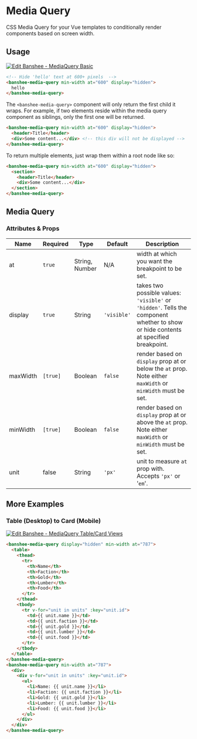 # Media Query

CSS Media Query for your Vue templates to conditionally render components based on screen width.

## Usage

[![Edit Banshee - MediaQuery Basic](https://codesandbox.io/static/img/play-codesandbox.svg)](https://codesandbox.io/s/n21841m64?module=%2Fsrc%2FApp.vue)

```html
<!-- Hide 'hello' text at 600+ pixels  -->
<banshee-media-query min-width at="600" display="hidden">
  hello
</banshee-media-query>
```

The `<banshee-media-query>` component will only return the first child it wraps. For example, if two elements reside within the media query component as siblings, only the first one will be returned.

```html
<banshee-media-query min-width at="600" display="hidden">
  <header>Title</header>
  <div>Some content...</div> <!-- this div will not be displayed -->
</banshee-media-query>
```

To return multiple elements, just wrap them within a root node like so:

```html
<banshee-media-query min-width at="600" display="hidden">
  <section>
    <header>Title</header>
    <div>Some content...</div>
  </section>
</banshee-media-query>
```

## Media Query

### Attributes & Props

| Name | Required | Type | Default | Description |
| ---  | ---      | ---  | ---     | ---         |
| at   | `true`     | String, Number | N/A | width at which you want the breakpoint to be set. |
| display | `true`  | String | `'visible'` | takes two possible values: `'visible'` or `'hidden'`. Tells the component whether to show or hide contents at specified breakpoint. |
| maxWidth | `[true]` | Boolean | `false` | render based on `display` prop at or below the `at` prop. Note either `maxWidth` or `minWidth` must be set. |
| minWidth | `[true]` | Boolean | `false` | render based on `display` prop at or above the `at` prop. Note either `maxWidth` or `minWidth` must be set. |
| unit | false | String | `'px'` | unit to measure `at` prop with. Accepts `'px'` or '`em`'. |

## More Examples

### Table (Desktop) to Card (Mobile)

[![Edit Banshee - MediaQuery Table/Card Views](https://codesandbox.io/static/img/play-codesandbox.svg)](https://codesandbox.io/s/pw404x1rpj?module=%2Fsrc%2FApp.vue)

```html
<banshee-media-query display="hidden" min-width at="787">
  <table>
    <thead>
      <tr>
        <th>Name</th>
        <th>Faction</th>
        <th>Gold</th>
        <th>Lumber</th>
        <th>Food</th>
      </tr>
    </thead>
    <tbody>
      <tr v-for="unit in units" :key="unit.id">
        <td>{{ unit.name }}</td>
        <td>{{ unit.faction }}</td>
        <td>{{ unit.gold }}</td>
        <td>{{ unit.lumber }}</td>
        <td>{{ unit.food }}</td>
      </tr>
    </tbody>
  </table>
</banshee-media-query>
<banshee-media-query min-width at="787">
  <div>
    <div v-for="unit in units" :key="unit.id">
      <ul>
        <li>Name: {{ unit.name }}</li>
        <li>Faction: {{ unit.faction }}</li>
        <li>Gold: {{ unit.gold }}</li>
        <li>Lumber: {{ unit.lumber }}</li>
        <li>Food: {{ unit.food }}</li>
      </ul>
    </div>
  </div>
</banshee-media-query>
```